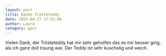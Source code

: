 ```yaml
---
layout: post
title: Danke Trösteteddy
date: 2025-04-27 17:52:00
author: Laura
category: gast
---
```


Vielen Dank, der Trösteteddy hat mir sehr geholfen das es mir besser ging, als ich ganz doll traurig war. Der Teddy ist sehr kuschelig und weich.

